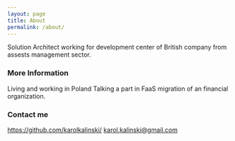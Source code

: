 ```yaml
---
layout: page
title: About
permalink: /about/
---
```


Solution Architect working for development center of British company from assests management sector.


### More Information

Living and working in Poland
Talking a part in FaaS migration of an financial organization.

### Contact me

https://github.com/karolkalinski/
[karol.kalinski@gmail.com](mailto:karol.kalinski@gmail.com)
